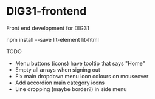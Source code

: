 # DIG31-frontend
Front end development for DIG31

npm install --save lit-element lit-html

TODO
- Menu buttons (icons) have tooltip that says "Home"
- Empty all arrays when signing out
- Fix main dropdown menu icon colours on mouseover
- Add accordion main category icons
- Line dropping (maybe border?) in side menu